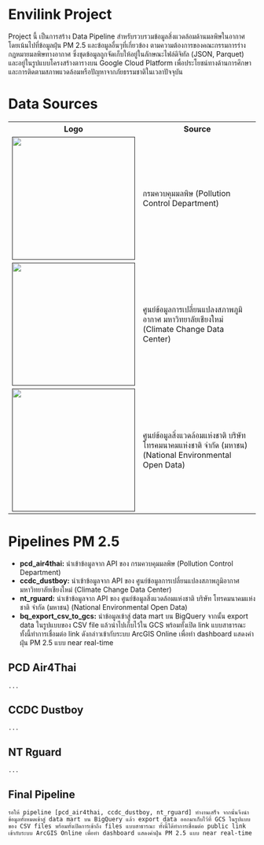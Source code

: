 # Envilink Project

Project นี้ เป็นการสร้าง Data Pipeline สำหรับรวบรวมข้อมูลสิ่งแวดล้อมด้านมลพิษในอากาศ โดยเน้นไปที่ข้อมูลฝุ่น PM 2.5 และข้อมูลอื่นๆที่เกี่ยวข้อง ตามความต้องการของคณะกรรมการร่างกฎหมายมลพิษทางอากาศ ซึ่งชุดข้อมูลถูกจัดเก็บให้อยู่ในลักษณะไฟล์ดิจิทัล (JSON, Parquet) และอยู่ในรูปแบบโครงสร้างตารางบน Google Cloud Platform เพื่อประโยชน์ทางด้านการศึกษาและการติดตามสภาพแวดล้อมหรือปัญหาจากภัยธรรมชาติในเวลาปัจจุบัน


# Data Sources

<table>
  <tr>
    <th style="width: 25%; text-align: center;">Logo</th>
    <th style="width: 75%; text-align: center;">Source</th>
  </tr>
  <tr>
    <td><a href=""><img src="https://www.pcd.go.th/wp-content/themes/wp-bootstrap-starter/images/logo-cover-2.png" width="250"/></a></td>
    <td>กรมควบคุมมลพิษ (Pollution Control Department)</td>
  </tr>
  <tr>
    <td><a href=""><img src="https://www.cmuccdc.org/template/image/logo_ccdc.png" width="250"/></a></td>
    <td>ศูนย์ข้อมูลการเปลี่ยนแปลงสภาพภูมิอากาศ มหาวิทยาลัยเชียงใหม่ (Climate Change Data Center)</td>
  </tr>
  <tr>
    <td><a href=""><img src="https://rguard.ntdigitalsolutions.com/logo_nt_sm.png" width="250"/></a></td>
    <td>ศูนย์ข้อมูลสิ่งแวดล้อมแห่งชาติ บริษัท โทรคมนาคมแห่งชาติ จำกัด (มหาชน) (National Environmental Open Data)</td>
  </tr>
</table>


# Pipelines PM 2.5

[](https://github.com/NutBodyslam053/NutBodyslam053/blob/main/Airflow/images/airflow_ui.png)

- **pcd_air4thai:** นำเข้าข้อมูลจาก API ของ กรมควบคุมมลพิษ (Pollution Control Department)
- **ccdc_dustboy:** นำเข้าข้อมูลจาก API ของ ศูนย์ข้อมูลการเปลี่ยนแปลงสภาพภูมิอากาศ มหาวิทยาลัยเชียงใหม่ (Climate Change Data Center)
- **nt_rguard:** นำเข้าข้อมูลจาก API ของ ศูนย์ข้อมูลสิ่งแวดล้อมแห่งชาติ บริษัท โทรคมนาคมแห่งชาติ จำกัด (มหาชน) (National Environmental Open Data) 
- **bq_export_csv_to_gcs:** นำข้อมูลเข้าสู่ data mart บน BigQuery จากนั้น export data ในรูปแบบของ CSV file แล้วนำไปเก็บไว้ใน GCS พร้อมทั้งเปิด link แบบสาธารณะ ทั้งนี้ทำการเชื่อมต่อ link ดังกล่าวเข้ากับระบบ ArcGIS Online เพื่อทำ dashboard แสดงค่าฝุ่น PM 2.5 แบบ near real-time

## PCD Air4Thai
[](https://github.com/NutBodyslam053/NutBodyslam053/blob/main/Airflow/images/pipeline/pcd_air4thai.png)

```
...
```

## CCDC Dustboy
[](https://github.com/NutBodyslam053/NutBodyslam053/blob/main/Airflow/images/pipeline/ccdc_dustboy.png)

```
...
```

## NT Rguard
[](https://github.com/NutBodyslam053/NutBodyslam053/blob/main/Airflow/images/pipeline/nt_rguard.png)

```
...
```

## Final Pipeline
[](https://github.com/NutBodyslam053/NutBodyslam053/blob/main/Airflow/images/pipeline/bq_export_csv_to_gcs.png)

```
รอให้ pipeline [pcd_air4thai, ccdc_dustboy, nt_rguard] ทำงานเสร็จ จากนั้นจึงนำข้อมูลทั้งหมดเข้าสู่ data mart บน BigQuery แล้ว export data ออกมาเก็บไว้ที่ GCS ในรูปแบบของ CSV files พร้อมทั้งเปิดการเข้าถึง files แบบสาธารณะ ทั้งนี้ได้ทำการเชื่อมต่อ public link เข้ากับระบบ ArcGIS Online เพื่อทำ dashboard แสดงค่าฝุ่น PM 2.5 แบบ near real-time
```